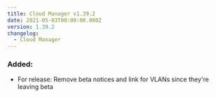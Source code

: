 ```yaml
---
title: Cloud Manager v1.39.2
date: 2021-05-03T00:00:00.000Z
version: 1.39.2
changelog:
  - Cloud Manager
---
```


### Added:

- For release: Remove beta notices and link for VLANs since they're leaving beta
